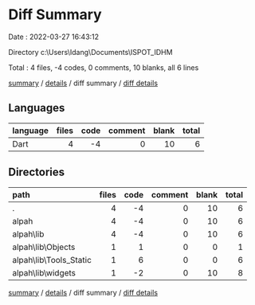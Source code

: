 # Diff Summary

Date : 2022-03-27 16:43:12

Directory c:\Users\Idang\Documents\ISPOT_IDHM

Total : 4 files,  -4 codes, 0 comments, 10 blanks, all 6 lines

[summary](results.md) / [details](details.md) / diff summary / [diff details](diff-details.md)

## Languages
| language | files | code | comment | blank | total |
| :--- | ---: | ---: | ---: | ---: | ---: |
| Dart | 4 | -4 | 0 | 10 | 6 |

## Directories
| path | files | code | comment | blank | total |
| :--- | ---: | ---: | ---: | ---: | ---: |
| . | 4 | -4 | 0 | 10 | 6 |
| alpah | 4 | -4 | 0 | 10 | 6 |
| alpah\lib | 4 | -4 | 0 | 10 | 6 |
| alpah\lib\Objects | 1 | 1 | 0 | 0 | 1 |
| alpah\lib\Tools_Static | 1 | 6 | 0 | 0 | 6 |
| alpah\lib\widgets | 1 | -2 | 0 | 10 | 8 |

[summary](results.md) / [details](details.md) / diff summary / [diff details](diff-details.md)